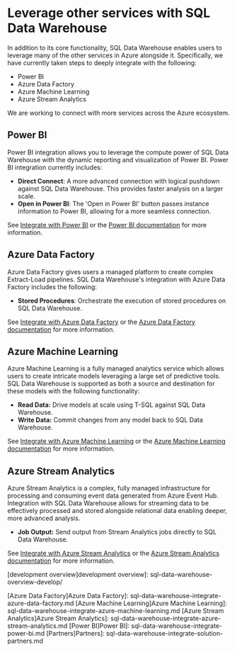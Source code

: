 <properties
   pageTitle="Build integrated solutions with SQL Data Warehouse | Microsoft Azure"
   description="Tools and partners with solutions that integrate with SQL Data Warehouse. "
   services="sql-data-warehouse"
   documentationCenter="NA"
   authors="lodipalm"
   manager="barbkess"
   editor=""/>

<tags
   ms.service="sql-data-warehouse"
   ms.devlang="NA"
   ms.topic="article"
   ms.tgt_pltfrm="NA"
   ms.workload="data-services"
   ms.date="01/07/2016"
   ms.author="lodipalm;barbkess;sonyama"/>

# Leverage other services with SQL Data Warehouse
In addition to its core functionality, SQL Data Warehouse enables users to leverage many of the other services in Azure alongside it.  Specifically, we have currently taken steps to deeply integrate with the following:

* Power BI
* Azure Data Factory
* Azure Machine Learning
* Azure Stream Analytics

We are working to connect with more services across the Azure ecosystem.

## Power BI
Power BI integration allows you to leverage the compute power of SQL Data Warehouse with the dynamic reporting and visualization of Power BI. Power BI integration currently includes: 

* **Direct Connect**: A more advanced connection with logical pushdown against SQL Data Warehouse.  This provides faster analysis on a larger scale.
* **Open in Power BI**: The 'Open in Power BI' button passes instance information to Power BI, allowing for a more seamless connection. 

See [Integrate with Power BI](../sql-data-warehouse-integrate-power-bi.md) or the [Power BI documentation](http://blogs.msdn.com/b/powerbi/archive/2015/06/24/exploring-azure-sql-data-warehouse-with-power-bi.aspx) for more information.

## Azure Data Factory
Azure Data Factory gives users a managed platform to create complex Extract-Load pipelines.  SQL Data Warehouse's integration with Azure Data Factory includes the following:

* **Stored Procedures**: Orchestrate the execution of stored procedures on SQL Data Warehouse.

See [Integrate with Azure Data Factory](../sql-data-warehouse-integrate-azure-data-factory.md) or the [Azure Data Factory documentation](https://azure.microsoft.com/documentation/services/data-factory/) for more information.

## Azure Machine Learning
Azure Machine Learning is a fully managed analytics service which allows users to create intricate models leveraging a large set of predictive tools.  SQL Data Warehouse is supported as both a source and destination for these models with the following functionality:

* **Read Data:** Drive models at scale using T-SQL against SQL Data Warehouse. 
* **Write Data:** Commit changes from any model back to SQL Data Warehouse.

See [Integrate with Azure Machine Learning](../sql-data-warehouse-integrate-azure-machine-learning.md) or the [Azure Machine Learning documentation](https://azure.microsoft.com/services/machine-learning/) for more information.

## Azure Stream Analytics
Azure Stream Analytics is a complex, fully managed infrastructure for processing and consuming event data generated from Azure Event Hub.  Integration with SQL Data Warehouse allows for streaming data to be effectively processed and stored alongside relational data enabling deeper, more advanced analysis.  

* **Job Output:** Send output from Stream Analytics jobs directly to SQL Data Warehouse.

See [Integrate with Azure Stream Analytics](../sql-data-warehouse-integrate-azure-stream-analytics.md) or the [Azure Stream Analytics documentation](https://azure.microsoft.com/documentation/services/stream-analytics/) for more information.

<!--Image references-->

<!--Article references-->
[development overview]development overview]: sql-data-warehouse-overview-develop/

[Azure Data Factory]Azure Data Factory]: sql-data-warehouse-integrate-azure-data-factory.md
[Azure Machine Learning]Azure Machine Learning]: sql-data-warehouse-integrate-azure-machine-learning.md
[Azure Stream Analytics]Azure Stream Analytics]: sql-data-warehouse-integrate-azure-stream-analytics.md
[Power BI]Power BI]: sql-data-warehouse-integrate-power-bi.md
[Partners]Partners]: sql-data-warehouse-integrate-solution-partners.md

<!--MSDN references-->

<!--Other Web references-->

